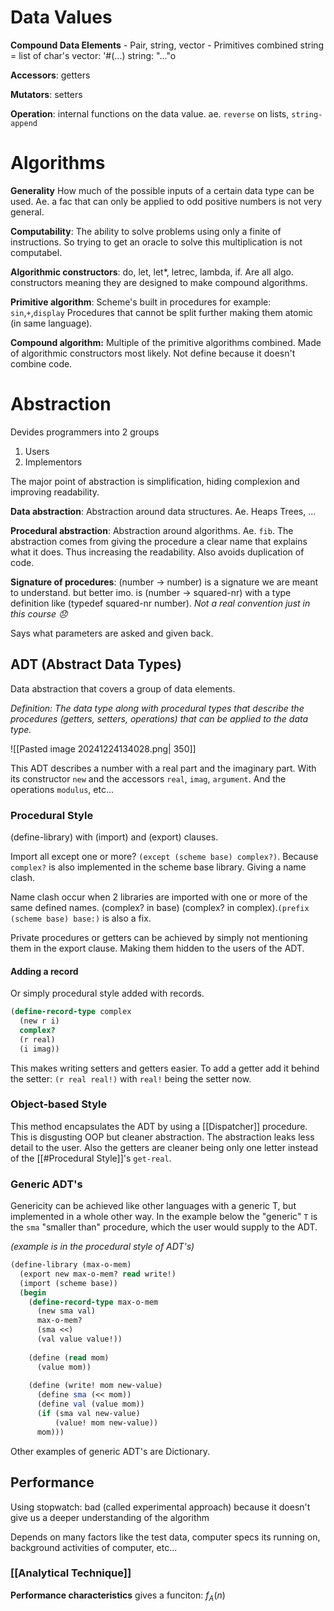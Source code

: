 # Data Values
**Compound Data Elements**
    - Pair, string, vector
    - Primitives combined
    string = list of char's
    vector: '#(...)
    string: "..."o

**Accessors**:
    getters

**Mutators**:
    setters

**Operation**:
    internal functions on the data value.
    ae. `reverse` on lists, `string-append`


# Algorithms

**Generality**
How much of the possible inputs of a certain data type can be used.
Ae. a fac that can only be applied to odd positive numbers is not very general.

**Computability**:
The ability to solve problems using only a finite of instructions. 
So trying to get an oracle to solve this multiplication is not computabel.

**Algorithmic constructors**:
do, let, let*, letrec, lambda, if. Are all algo. constructors meaning they are designed to make compound algorithms.

**Primitive algorithm**:
Scheme's built in procedures for example: `sin`,`+`,`display`
Procedures that cannot be split further making them atomic (in same language).

**Compound algorithm:**
Multiple of the primitive algorithms combined. Made of algorithmic constructors most likely. Not define because it doesn't combine code.



# Abstraction
Devides programmers into 2 groups
1. Users
2. Implementors

The major point of abstraction is simplification, hiding complexion and improving readability.

**Data abstraction**:
Abstraction around data structures. Ae. Heaps Trees, ...

**Procedural abstraction**:
Abstraction around algorithms. Ae. `fib`. The abstraction comes from giving the procedure a clear name that explains what it does. Thus increasing the readability.
Also avoids duplication of code. 


**Signature of procedures**:
(number -> number) is a signature we are meant to understand.
but better imo. is (number -> squared-nr) with a type definition like (typedef squared-nr number). *Not a real convention just in this course 😞*

Says what parameters are asked and given back. 


## ADT (Abstract Data Types)
Data abstraction that covers a group of data elements. 

*Definition: The data type along with procedural types that describe the procedures (getters, setters, operations) that can be applied to the data type.*

![[Pasted image 20241224134028.png| 350]]

This ADT describes a number with a real part and the imaginary part. With its constructor `new` and the accessors `real`, `imag`, `argument`. And the operations `modulus`, etc...

### Procedural Style
(define-library) with (import) and (export) clauses.

Import all except one or more? `(except (scheme base) complex?)`.
Because `complex?` is also implemented in the scheme base library. Giving a name clash.

Name clash occur when 2 libraries are imported with one or more of the same defined names. (complex? in base) (complex? in complex).`(prefix (scheme base) base:)` is also a fix.

Private procedures or getters can be achieved by simply not mentioning them in the export clause. Making them hidden to the users of the ADT.
#### Adding a record
Or simply procedural style added with records.
```scheme
(define-record-type complex
  (new r i)
  complex?
  (r real)
  (i imag))
```
This makes writing setters and getters easier. To add a getter add it behind the setter: 
`(r real real!)` with `real!` being the setter now.



### Object-based Style
This method encapsulates the ADT by using a [[Dispatcher]] procedure. This is disgusting OOP but cleaner abstraction. The abstraction leaks less detail to the user. Also the getters are cleaner being only one letter instead of the [[#Procedural Style]]'s `get-real`. 

### Generic ADT's
Genericity can be achieved like other languages with a generic T, but implemented in a whole other way. 
In the example below the "generic" `T` is the `sma` "smaller than" procedure, which the user would supply to the ADT.

*(example is in the procedural style of ADT's)*
```scheme
(define-library (max-o-mem)
  (export new max-o-mem? read write!)
  (import (scheme base))
  (begin
    (define-record-type max-o-mem
      (new sma val)
      max-o-mem?
      (sma <<)
      (val value value!))
  
    (define (read mom)
      (value mom))
 
    (define (write! mom new-value)
      (define sma (<< mom))
      (define val (value mom))
      (if (sma val new-value)
          (value! mom new-value))
      mom)))
```

Other examples of generic ADT's are Dictionary.

## Performance
Using stopwatch: bad (called experimental approach) because it doesn't give us a deeper understanding of the algorithm

Depends on many factors like the test data, computer specs its running on, background activities of computer, etc...


### [[Analytical Technique]]
**Performance characteristics** gives a funciton: $f_A(n)$
